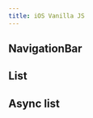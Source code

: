 ```yaml
---
title: iOS Vanilla JS
---
```


## NavigationBar

<ios-navigation-bar></ios-navigation-bar>

## List

<ios-app>
    <ios-list></ios-list>
</ios-app>

## Async list

<ios-app>
    <ios-async-list></ios-async-list>
</ios-app>

<script type="module">
import { styledTags } from './vanjs/styled.js'
import { define } from './vanjs/elements.js'
import { App } from './ios/app.js'
import { iOSNavigationBar } from './ios/navigationBar.js'
import { iOSAsyncList } from './ios/asynclist.js'
import { iOSList } from './ios/list.js'
import { mockLoader } from './infra/mock-loader.js'

const { p, slot } = styledTags

define("ios-navigation-bar", () => iOSNavigationBar('NavigationBar', () => alert('Back button clicked')));
define("ios-app", () => App(slot()))
define('ios-async-list', () => iOSAsyncList('Async List', mockLoader))
define('ios-list', () => iOSList('List', ['Item 1', 'Item 2']))
</script>
